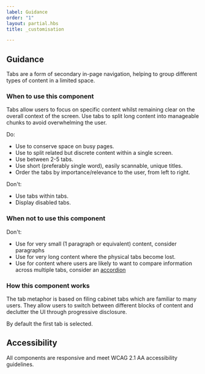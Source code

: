 ```yaml
---
label: Guidance
order: "1"
layout: partial.hbs
title: _customisation

---
```

## Guidance

Tabs are a form of secondary in-page navigation, helping to group different types of content in a limited space. 

### When to use this component

Tabs allow users to focus on specific content whilst remaining clear on the overall context of the screen. Use tabs to split long content into manageable chunks to avoid overwhelming the user.

Do: 

* Use to conserve space on busy pages.
* Use to split related but discrete content within a single screen.
* Use between 2-5 tabs.
* Use short (preferably single word), easily scannable, unique titles.
* Order the tabs by importance/relevance to the user, from left to right.

Don't: 

* Use tabs within tabs.
* Display disabled tabs.

### When not to use this component

Don't:

* Use for very small (1 paragraph or equivalent) content, consider paragraphs
* Use for very long content where the physical tabs become lost.
* Use for content where users are likely to want to compare information across multiple tabs, consider an [accordion](https://www.digital.nsw.gov.au/design-system/component-library/accordion)

### How this component works

The tab metaphor is based on filing cabinet tabs which are familiar to many users. They allow users to switch between different blocks of content and declutter the UI through progressive disclosure.

By default the first tab is selected. 

## Accessibility

All components are responsive and meet WCAG 2.1 AA accessibility guidelines.
